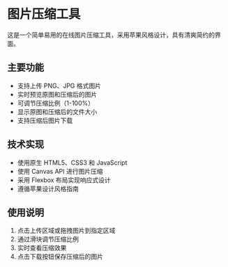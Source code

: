 # 图片压缩工具

这是一个简单易用的在线图片压缩工具，采用苹果风格设计，具有清爽简约的界面。

## 主要功能
- 支持上传 PNG、JPG 格式图片
- 实时预览原图和压缩后的图片
- 可调节压缩比例（1-100%）
- 显示原图和压缩后的文件大小
- 支持压缩后图片下载

## 技术实现
- 使用原生 HTML5、CSS3 和 JavaScript
- 使用 Canvas API 进行图片压缩
- 采用 Flexbox 布局实现响应式设计
- 遵循苹果设计风格指南

## 使用说明
1. 点击上传区域或拖拽图片到指定区域
2. 通过滑块调节压缩比例
3. 实时查看压缩效果
4. 点击下载按钮保存压缩后的图片 